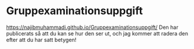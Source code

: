 ﻿# Gruppexaminationsuppgift
https://najibmuhammadi.github.io/Gruppexaminationsuppgift/
Den har publicerats så att du kan se hur den ser ut, och jag kommer att radera den efter att du har satt betygen!
